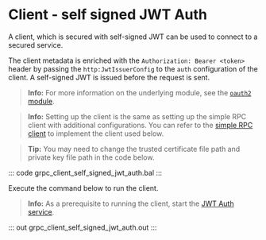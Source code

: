# Client - self signed JWT Auth

A client, which is secured with self-signed JWT can be used to connect to a secured service.

The client metadata is enriched with the `Authorization: Bearer <token>` header by passing the `http:JwtIssuerConfig` to the `auth` configuration of the client. A self-signed JWT is issued before the request is sent.

>**Info:** For more information on the underlying module, see the [`oauth2` module](https://lib.ballerina.io/ballerina/oauth2/latest/).

>**Info:** Setting up the client is the same as setting up the simple RPC client with additional configurations. You can refer to the [simple RPC client](/learn/by-example/grpc-client-simple/) to implement the client used below.

>**Tip:** You may need to change the trusted certificate file path and private key file path in the code below. 

   ::: code grpc_client_self_signed_jwt_auth.bal :::

Execute the command below to run the client.

>**Info:** As a prerequisite to running the client, start the [JWT Auth service](/learn/by-example/grpc-service-jwt-auth/).

   ::: out grpc_client_self_signed_jwt_auth.out :::
